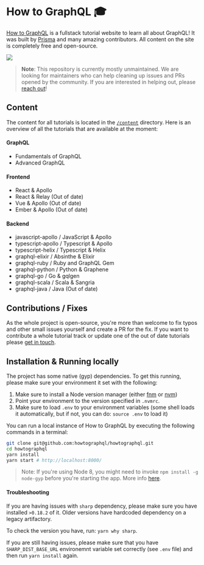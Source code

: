 # How to GraphQL 🎓

[How to GraphQL](https://www.howtographql.com) is a fullstack tutorial website to learn all about GraphQL! It was built by [Prisma](https://www.prisma.io?utm_source=htg&utm_medium=readme) and many amazing contributors. All content on the site is completely free and open-source.

[![](http://i.imgur.com/67oYe9q.png)](https://www.howtographql.com)

> **Note**: This repository is currently mostly unmaintained. We are looking for maintainers who can help cleaning up issues and PRs opened by the community. If you are interested in helping out, please [reach out](mailto:burk@prisma.io)!

## Content

The content for all tutorials is located in the  [`/content`](https://github.com/howtographql/howtographql/tree/master/content) directory. Here is an overview of all the tutorials that are available at the moment:

#### GraphQL

- Fundamentals of GraphQL
- Advanced GraphQL

#### Frontend

- React & Apollo
- React & Relay (Out of date)
- Vue & Apollo (Out of date)
- Ember & Apollo (Out of date)

#### Backend

- javascript-apollo / JavaScript & Apollo
- typescript-apollo / Typescript & Apollo
- typescript-helix / Typescript & Helix
- graphql-elixir / Absinthe & Elixir
- graphql-ruby / Ruby and GraphQL Gem
- graphql-python / Python & Graphene
- graphql-go / Go & gqlgen
- graphql-scala / Scala & Sangria   
- graphql-java / Java (Out of date)



## Contributions / Fixes

As the whole project is open-source, you're more than welcome to fix typos and other small issues yourself and create a PR for the fix. If you want to contribute a whole tutorial track or update one of the out of date tutorials please [get in touch](mailto:burk@prisma.io).

## Installation & Running locally

The project has some native (gyp) dependencies. To get this running, please make sure your environment it set with the following:

1. Make sure to install a Node version manager (either [fnm](https://github.com/Schniz/fnm) or [nvm](https://github.com/nvm-sh/nvm))
1. Point your environment to the version specified in `.nvmrc`.
1. Make sure to load `.env` to your environment variables (some shell loads it automatically, but if not, you can do: `source .env` to load it)

You can run a local instance of How to GraphQL by executing the following commands in a terminal:

```sh
git clone git@github.com:howtographql/howtographql.git
cd howtographql
yarn install
yarn start # http://localhost:8000/
```

> Note: If you're using Node 8, you might need to invoke `npm install -g node-gyp` before you're starting the app. More info [here](https://github.com/gatsbyjs/gatsby/issues/1754).

#### Troubleshooting

If you are having issues with `sharp` dependency, please make sure you have installed `>0.18.2` of it. Older versions have hardcoded dependency on a legacy artifactory. 

To check the version you have, run: `yarn why sharp`. 

If you are still having issues, please make sure that you have `SHARP_DIST_BASE_URL` environemnt variable set correctly (see `.env` file) and then run `yarn install` again.


